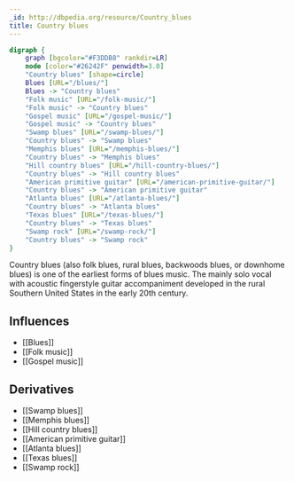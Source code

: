 ```yaml
---
_id: http://dbpedia.org/resource/Country_blues
title: Country blues
---
```


```dot
digraph {
	graph [bgcolor="#F3DDB8" rankdir=LR]
	node [color="#26242F" penwidth=3.0]
	"Country blues" [shape=circle]
	Blues [URL="/blues/"]
	Blues -> "Country blues"
	"Folk music" [URL="/folk-music/"]
	"Folk music" -> "Country blues"
	"Gospel music" [URL="/gospel-music/"]
	"Gospel music" -> "Country blues"
	"Swamp blues" [URL="/swamp-blues/"]
	"Country blues" -> "Swamp blues"
	"Memphis blues" [URL="/memphis-blues/"]
	"Country blues" -> "Memphis blues"
	"Hill country blues" [URL="/hill-country-blues/"]
	"Country blues" -> "Hill country blues"
	"American primitive guitar" [URL="/american-primitive-guitar/"]
	"Country blues" -> "American primitive guitar"
	"Atlanta blues" [URL="/atlanta-blues/"]
	"Country blues" -> "Atlanta blues"
	"Texas blues" [URL="/texas-blues/"]
	"Country blues" -> "Texas blues"
	"Swamp rock" [URL="/swamp-rock/"]
	"Country blues" -> "Swamp rock"
}
```

Country blues (also folk blues, rural blues, backwoods blues, or downhome blues) is one of the earliest forms of blues music. The mainly solo vocal with acoustic fingerstyle guitar accompaniment developed in the rural Southern United States in the early 20th century.

## Influences

- [[Blues]]
- [[Folk music]]
- [[Gospel music]]

## Derivatives

- [[Swamp blues]]
- [[Memphis blues]]
- [[Hill country blues]]
- [[American primitive guitar]]
- [[Atlanta blues]]
- [[Texas blues]]
- [[Swamp rock]]
